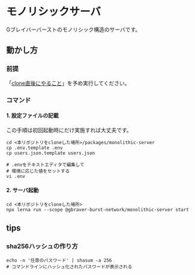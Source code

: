 # モノリシックサーバ

Gブレイバーバーストのモノリシック構造のサーバです。

## 動かし方
### 前提
「[clone直後にやること](../../Readme.md)」を予め実行してください。

### コマンド
#### 1. 設定ファイルの記載
この手順は初回起動時にだけ実施すれば大丈夫です。

```shell
cd <本リポジトリをcloneした場所>/packages/monolithic-server
cp .env.template .env
cp users.json.template users.json

# .envをテキストエディタで編集して
# 環境に応じた値をセットする
vi .env
```
#### 2. サーバ起動

```shell
cd <本リポジトリをcloneした場所>
npx lerna run --scope @gbraver-burst-network/monolithic-server start
```

## tips

### sha256ハッシュの作り方

```shell
echo -n '任意のパスワード' | shasum -a 256
# コマンドラインにハッシュ化されたパスワードが表示される
```
